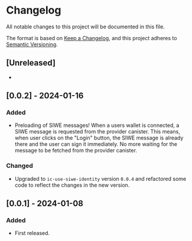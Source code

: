 # Changelog

All notable changes to this project will be documented in this file.

The format is based on [Keep a Changelog](https://keepachangelog.com/en/1.0.0/),
and this project adheres to [Semantic Versioning](https://semver.org/spec/v2.0.0.html).

## [Unreleased]

-

## [0.0.2] - 2024-01-16

### Added

- Preloading of SIWE messages! When a users wallet is connected, a SIWE message is requested from the provider canister. This
  means, when user clicks on the "Login" button, the SIWE message is already there and the user can sign it immediately. No
  more waiting for the message to be fetched from the provider canister.

### Changed

- Upgraded to `ic-use-siwe-identity` version `0.0.4` and refactored some code to reflect the changes in the new version.

## [0.0.1] - 2024-01-08

### Added

- First released.
